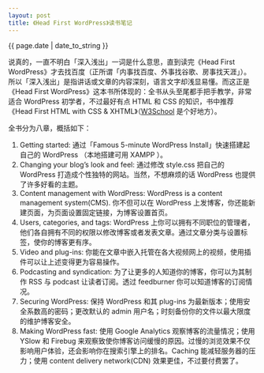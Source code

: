 ```yaml
---
layout: post
title: 《Head First WordPress》读书笔记
---
```

{{ page.date | date_to_string }}

说真的，一直不明白「深入浅出」一词是什么意思，直到读完《Head First WordPress》才去找百度（正所谓「内事找百度、外事找谷歌、房事找天涯」）。所以「深入浅出」是指讲话或文章的内容深刻，语言文字却浅显易懂。而这正是《Head First WordPress》这本书所体现的：全书从头至尾都手把手教学，非常适合 WordPress 初学者，不过最好有点 HTML 和 CSS 的知识，书中推荐《Head First HTML with CSS & XHTML》（[W3School](http://www.w3school.com.cn/) 是个好地方）。

全书分为八章，概括如下：

1. Getting started: 通过「Famous 5-minute WordPress Install」快速搭建起自己的 WordPress （本地搭建可用 XAMPP ）。
2. Changing your blog’s look and feel: 通过修改 style.css 把自己的 WordPress 打造成个性独特的网站。当然，不想麻烦的话 WordPress 也提供了许多好看的主题。
3. Content management with WordPress: WordPress is a content management system(CMS). 你不但可以在 WordPress 上发博客，你还能新建页面，为页面设置固定链接，为博客设置首页。
4. Users, categories, and tags: WordPress 上你可以拥有不同职位的管理者，他们各自拥有不同的权限以修改博客或者发表文章。通过文章分类与设置标签，使你的博客更有序。
5. Video and plug-ins: 你能在文章中嵌入托管在各大视频网上的视频，使用插件可以让上述变得更为容易操作。
6. Podcasting and syndication: 为了让更多的人知道你的博客，你可以为其制作 RSS 与 podcast 让读者订阅。透过 feedburner 你可以知道博客的订阅情况。
7. Securing WordPress: 保持 WordPress 和其 plug-ins 为最新版本；使用安全系数高的密码；更改默认的 admin 用户名；时刻备份你的文件以最大限度的维护博客安全。
8. Making WordPress fast: 使用 Google Analytics 观察博客的流量情况；使用 YSlow 和 Firebug 来观察致使你博客访问缓慢的原因。过慢的浏览效果不仅影响用户体验，还会影响你在搜索引擎上的排名。Caching 能减轻服务器的压力；使用 content delivery network(CDN) 效果更佳，不过要付费罢了。


